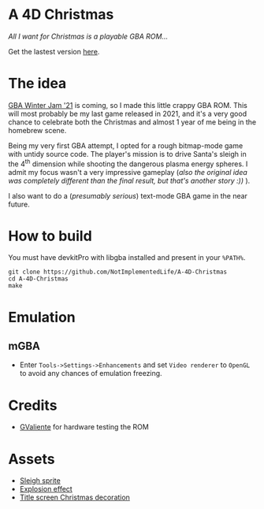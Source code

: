 # A 4D Christmas

_All I want for Christmas is a playable GBA ROM..._

Get the lastest version [here](https://github.com/NotImplementedLife/A-4D-Christmas/releases/download/v0.1/A-4D-Christmas-0-2.gba).

# The idea

[GBA Winter Jam '21](https://itch.io/jam/gba-winter-jam-2021) is coming, so I made this little crappy GBA ROM. This will most probably be my last game released in 2021, and it's a very good chance to celebrate both the Christmas and almost 1 year of me being in the homebrew scene.

Being my very first GBA attempt, I opted for a rough bitmap-mode game with untidy source code. The player's mission is to drive Santa's sleigh in the 4<sup>th</sup> dimension while shooting the dangerous plasma energy spheres. I admit my focus wasn't a very impressive gameplay (_also the original idea was completely different than the final result, but that's another story :))_ ).

I also want to do a (_presumably serious_) text-mode GBA game in the near future.

# How to build

You must have devkitPro with libgba installed and present in your `%PATH%`.

```
git clone https://github.com/NotImplementedLife/A-4D-Christmas
cd A-4D-Christmas
make
```

# Emulation

 ## mGBA
 
 - Enter `Tools->Settings->Enhancements` and set `Video renderer` to `OpenGL` to avoid any chances of emulation freezing.

# Credits

 - [GValiente](https://github.com/GValiente) for hardware testing the ROM

# Assets 
 - [Sleigh sprite](https://www.dreamstime.com/stock-photo-composite-image-rear-view-santa-claus-riding-sled-against-snow-falling-fir-tree-forest-image80338564)
 - [Explosion effect](https://www.shutterstock.com/ro/image-vector/pixel-art-explosions-game-icons-set-1120961030)
 - [Title screen Christmas decoration](https://previews.123rf.com/images/jut/jut0911/jut091100015/5905054-vector-illustrations-christmas-ornaments-icons.jpg)
 
